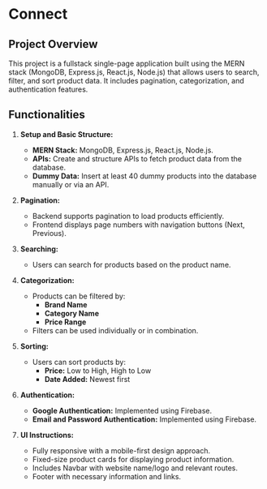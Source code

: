 

# Connect

## Project Overview

This project is a fullstack single-page application built using the MERN stack (MongoDB, Express.js, React.js, Node.js) that allows users to search, filter, and sort product data. It includes pagination, categorization, and authentication features.

## Functionalities

1. **Setup and Basic Structure:**
   - **MERN Stack:** MongoDB, Express.js, React.js, Node.js.
   - **APIs:** Create and structure APIs to fetch product data from the database.
   - **Dummy Data:** Insert at least 40 dummy products into the database manually or via an API.

2. **Pagination:**
   - Backend supports pagination to load products efficiently.
   - Frontend displays page numbers with navigation buttons (Next, Previous).

3. **Searching:**
   - Users can search for products based on the product name.

4. **Categorization:**
   - Products can be filtered by:
     - **Brand Name**
     - **Category Name**
     - **Price Range**
   - Filters can be used individually or in combination.

5. **Sorting:**
   - Users can sort products by:
     - **Price:** Low to High, High to Low
     - **Date Added:** Newest first

6. **Authentication:**
   - **Google Authentication:** Implemented using Firebase.
   - **Email and Password Authentication:** Implemented using Firebase.

7. **UI Instructions:**
   - Fully responsive with a mobile-first design approach.
   - Fixed-size product cards for displaying product information.
   - Includes Navbar with website name/logo and relevant routes.
   - Footer with necessary information and links.
